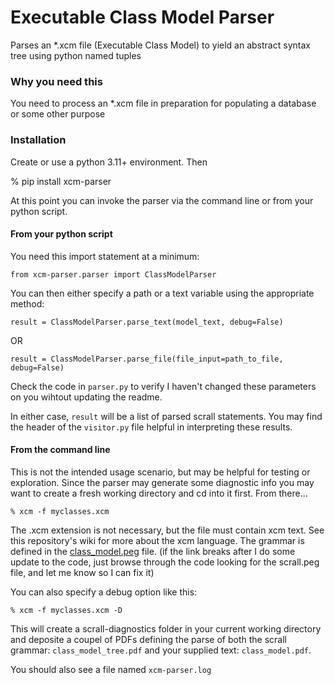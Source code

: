# Executable Class Model Parser

Parses an *.xcm file (Executable Class Model) to yield an abstract syntax tree using python named tuples

### Why you need this

You need to process an *.xcm file in preparation for populating a database or some other purpose

### Installation

Create or use a python 3.11+ environment. Then

% pip install xcm-parser

At this point you can invoke the parser via the command line or from your python script.

#### From your python script

You need this import statement at a minimum:

    from xcm-parser.parser import ClassModelParser

You can then either specify a path or a text variable using the appropriate method:

    result = ClassModelParser.parse_text(model_text, debug=False)

OR

    result = ClassModelParser.parse_file(file_input=path_to_file, debug=False)

Check the code in `parser.py` to verify I haven't changed these parameters on you wihtout updating the readme.

In either case, `result` will be a list of parsed scrall statements. You may find the header of the `visitor.py`
file helpful in interpreting these results.

#### From the command line

This is not the intended usage scenario, but may be helpful for testing or exploration. Since the parser
may generate some diagnostic info you may want to create a fresh working directory and cd into it
first. From there...

    % xcm -f myclasses.xcm

The .xcm extension is not necessary, but the file must contain xcm text. See this repository's wiki for
more about the xcm language. The grammar is defined in the [class_model.peg](https://github.com/modelint/scrall/blob/master/src/scrall/scrall.peg) file. (if the link breaks after I do some update to the code, 
just browse through the code looking for the scrall.peg file, and let me know so I can fix it)

You can also specify a debug option like this:

    % xcm -f myclasses.xcm -D

This will create a scrall-diagnostics folder in your current working directory and deposite a coupel of PDFs defining
the parse of both the scrall grammar: `class_model_tree.pdf` and your supplied text: `class_model.pdf`.

You should also see a file named `xcm-parser.log`